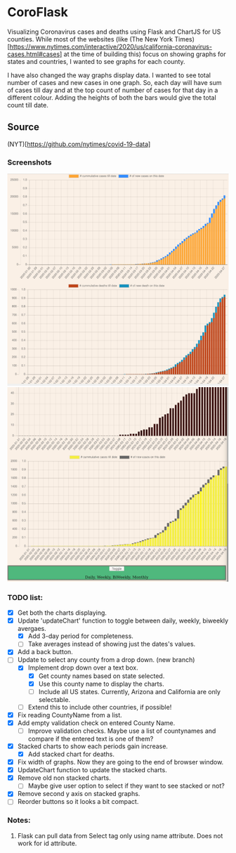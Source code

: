 # CoroFlask

Visualizing Coronavirus cases and deaths using Flask and ChartJS for US counties. 
While most of the websites (like (The New York Times)[https://www.nytimes.com/interactive/2020/us/california-coronavirus-cases.html#cases] at the time of building this) focus on showing graphs for states and countries, I wanted to see graphs for each county. 

I have also changed the way graphs display data. I wanted to see total number of cases and new cases in one graph. So, each day will have sum of cases till day and at the top count of number of cases for that day in a different colour. Adding the heights of both the bars would give the total count till date.

## Source
(NYT)[https://github.com/nytimes/covid-19-data]

### Screenshots
![ScreenShot2020-04-28142438.jpg](/Screenshots/ScreenShot2020-04-28142438.jpg)
![Screen Shot 19-04-2020](/Screenshots/ScreenShot2020-04-19214043.jpg)


### TODO list:

- [x] Get both the charts displaying.
- [x] Update 'updateChart' function to toggle between daily, weekly, biweekly avergaes.
	- [x] Add 3-day period for completeness.
	- [ ] Take averages instead of showing just the dates's values.
- [x] Add a back button. 
- [ ] Update to select any county from a drop down. (new branch)
	- [x] Implement drop down over a text box.
		- [x] Get county names based on state selected.
		- [x] Use this county name to display the charts.
		- [ ] Include all US states. Currently, Arizona and California are only selectable.
	- [ ] Extend this to include other countries, if possible!
- [x] Fix reading CountyName from a list.
- [x] Add empty validation check on entered County Name.
	- [ ] Improve validation checks. Maybe use a list of countynames and compare if the entered text is one of them?
- [x] Stacked charts to show each periods gain increase.
	- [x] Add stacked chart for deaths.
- [x] Fix width of graphs. Now they are going to the end of browser window.
- [x] UpdateChart function to update the stacked charts.
- [x] Remove old non stacked charts.
	- [ ] Maybe give user option to select if they want to see stacked or not? 
- [x] Remove second y axis on stacked graphs.
- [ ] Reorder buttons so it looks a bit compact.

### Notes:
1. Flask can pull data from Select tag only using name attribute. Does not work for id attribute.